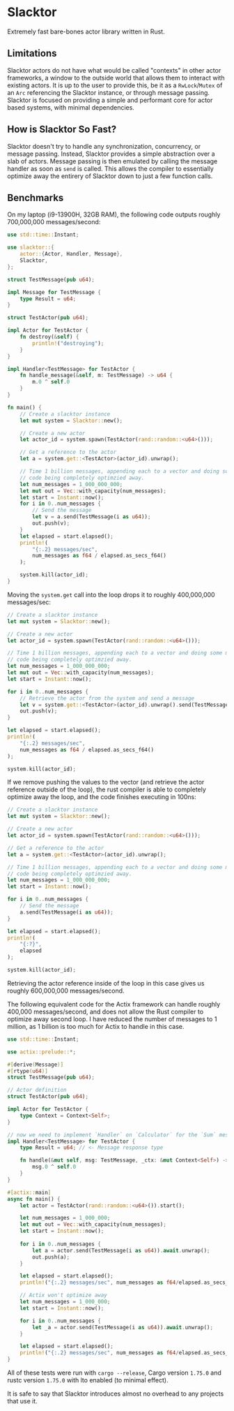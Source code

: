 # Slacktor

Extremely fast bare-bones actor library written in Rust.

## Limitations

Slacktor actors do not have what would be called "contexts" in other actor frameworks, a window to the outside world that allows them to interact with existing actors. It is up to the user to provide this, be it as a `RwLock`/`Mutex` of an `Arc` referencing the Slacktor instance, or through message passing. Slacktor is focused on providing a simple and performant core for actor based systems, with minimal dependencies.

## How is Slacktor So Fast?

Slacktor doesn't try to handle any synchronization, concurrency, or message passing. Instead, Slacktor provides a simple abstraction over a slab of actors. Message passing is then emulated by calling the message handler as soon as `send` is called. This allows the compiler to essentially optimize away the entirery of Slacktor down to just a few function calls.

## Benchmarks

On my laptop (i9-13900H, 32GB RAM), the following code outputs roughly 700,000,000 messages/second:
```rust
use std::time::Instant;

use slacktor::{
    actor::{Actor, Handler, Message},
    Slacktor,
};

struct TestMessage(pub u64);

impl Message for TestMessage {
    type Result = u64;
}

struct TestActor(pub u64);

impl Actor for TestActor {
    fn destroy(&self) {
        println!("destroying");
    }
}

impl Handler<TestMessage> for TestActor {
    fn handle_message(&self, m: TestMessage) -> u64 {
        m.0 ^ self.0
    }
}

fn main() {
    // Create a slacktor instance
    let mut system = Slacktor::new();

    // Create a new actor
    let actor_id = system.spawn(TestActor(rand::random::<u64>()));

    // Get a reference to the actor
    let a = system.get::<TestActor>(actor_id).unwrap();

    // Time 1 billion messages, appending each to a vector and doing some math to prevent the
    // code being completely optimzied away.
    let num_messages = 1_000_000_000;
    let mut out = Vec::with_capacity(num_messages);
    let start = Instant::now();
    for i in 0..num_messages {
        // Send the message
        let v = a.send(TestMessage(i as u64));
        out.push(v);
    }
    let elapsed = start.elapsed();
    println!(
        "{:.2} messages/sec",
        num_messages as f64 / elapsed.as_secs_f64()
    );

    system.kill(actor_id);
}
```

Moving the `system.get` call into the loop drops it to roughly 400,000,000 messages/sec:

```rust
// Create a slacktor instance
let mut system = Slacktor::new();

// Create a new actor
let actor_id = system.spawn(TestActor(rand::random::<u64>()));

// Time 1 billion messages, appending each to a vector and doing some math to prevent the
// code being completely optimzied away.
let num_messages = 1_000_000_000;
let mut out = Vec::with_capacity(num_messages);
let start = Instant::now();

for i in 0..num_messages {
    // Retrieve the actor from the system and send a message
    let v = system.get::<TestActor>(actor_id).unwrap().send(TestMessage(i as u64));
    out.push(v);
}

let elapsed = start.elapsed();
println!(
    "{:.2} messages/sec",
    num_messages as f64 / elapsed.as_secs_f64()
);

system.kill(actor_id);
```

If we remove pushing the values to the vector (and retrieve the actor reference outside of the loop), the rust compiler is able to completely optimize away the loop, and the code finishes executing in 100ns:
```rust
// Create a slacktor instance
let mut system = Slacktor::new();

// Create a new actor
let actor_id = system.spawn(TestActor(rand::random::<u64>()));

// Get a reference to the actor
let a = system.get::<TestActor>(actor_id).unwrap();

// Time 1 billion messages, appending each to a vector and doing some math to prevent the
// code being completely optimzied away.
let num_messages = 1_000_000_000;
let start = Instant::now();

for i in 0..num_messages {
    // Send the message
    a.send(TestMessage(i as u64));
}

let elapsed = start.elapsed();
println!(
    "{:?}",
    elapsed
);

system.kill(actor_id);
```

Retrieving the actor reference inside of the loop in this case gives us roughly 600,000,000 messages/second.


The following equivalent code for the Actix framework can handle roughly 400,000 messages/second, and
does not allow the Rust compiler to optimize away second loop. I have reduced the number of messages to 1 million,
as 1 billion is too much for Actix to handle in this case.

```rust
use std::time::Instant;

use actix::prelude::*;

#[derive(Message)]
#[rtype(u64)]
struct TestMessage(pub u64);

// Actor definition
struct TestActor(pub u64);

impl Actor for TestActor {
    type Context = Context<Self>;
}

// now we need to implement `Handler` on `Calculator` for the `Sum` message.
impl Handler<TestMessage> for TestActor {
    type Result = u64; // <- Message response type

    fn handle(&mut self, msg: TestMessage, _ctx: &mut Context<Self>) -> Self::Result {
        msg.0 ^ self.0
    }
}

#[actix::main]
async fn main() {
    let actor = TestActor(rand::random::<u64>()).start();

    let num_messages = 1_000_000;
    let mut out = Vec::with_capacity(num_messages);
    let start = Instant::now();
    
    for i in 0..num_messages {
        let a = actor.send(TestMessage(i as u64)).await.unwrap();
        out.push(a);
    }

    let elapsed = start.elapsed();
    println!("{:.2} messages/sec", num_messages as f64/elapsed.as_secs_f64());

    // Actix won't optimize away
    let num_messages = 1_000_000;
    let start = Instant::now();

    for i in 0..num_messages {
        let _a = actor.send(TestMessage(i as u64)).await.unwrap();
    }

    let elapsed = start.elapsed();
    println!("{:.2} messages/sec", num_messages as f64/elapsed.as_secs_f64());
}
```


All of these tests were run with `cargo --release`, Cargo version `1.75.0` and rustc version `1.75.0` with lto enabled (to minimal effect).


It is safe to say that Slacktor introduces almost no overhead to any projects that use it.